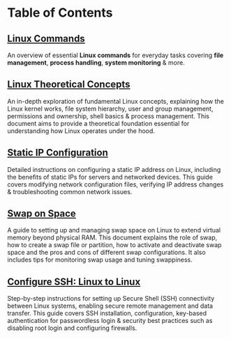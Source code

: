 # Table of Contents
## [Linux Commands](https://github.com/PritamChakrabortyShuvo/Linux/blob/main/01_Linux-Commands.md)
An overview of essential **Linux commands** for everyday tasks covering **file management**, **process handling**, **system monitoring** & more.
## [Linux Theoretical Concepts](https://github.com/PritamChakrabortyShuvo/Linux/blob/main/02_Linux-Theoretical-Concepts.md)
An in-depth exploration of fundamental Linux concepts, explaining how the Linux kernel works, file system hierarchy, user and group management, permissions and ownership, shell basics & process management. This document aims to provide a theoretical foundation essential for understanding how Linux operates under the hood.
## [Static IP Configuration]()
Detailed instructions on configuring a static IP address on Linux, including the benefits of static IPs for servers and networked devices. This guide covers modifying network configuration files, verifying IP address changes & troubleshooting common network issues.
## [Swap on Space]()
A guide to setting up and managing swap space on Linux to extend virtual memory beyond physical RAM. This document explains the role of swap, how to create a swap file or partition, how to activate and deactivate swap space and the pros and cons of different swap configurations. It also includes tips for monitoring swap usage and tuning swappiness.
## [Configure SSH: Linux to Linux]()
Step-by-step instructions for setting up Secure Shell (SSH) connectivity between Linux systems, enabling secure remote management and data transfer. This guide covers SSH installation, configuration, key-based authentication for passwordless login & security best practices such as disabling root login and configuring firewalls.